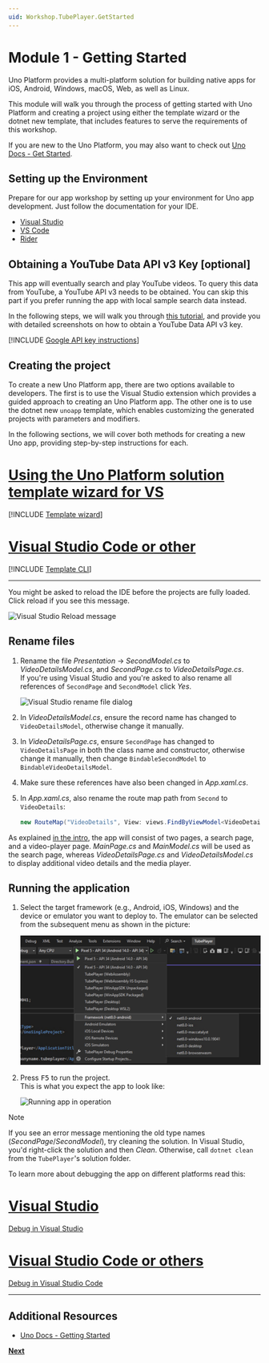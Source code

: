 ```yaml
---
uid: Workshop.TubePlayer.GetStarted
---
```


# Module 1 - Getting Started

Uno Platform provides a multi-platform solution for building native apps for iOS, Android, Windows, macOS, Web, as well as Linux.

This module will walk you through the process of getting started with Uno Platform and creating a project using either the template wizard or the dotnet new template, that includes features to serve the requirements of this workshop.

If you are new to the Uno Platform, you may also want to check out [Uno Docs - Get Started](xref:Uno.GetStarted).

## Setting up the Environment

Prepare for our app workshop by setting up your environment for Uno app development. Just follow the documentation for your IDE.

 - [Visual Studio](xref:Uno.GetStarted.vs2022)
 - [VS Code](xref:Uno.GetStarted.vscode)
 - [Rider](xref:Uno.GetStarted.Rider)

## Obtaining a YouTube Data API v3 Key [optional]

This app will eventually search and play YouTube videos. To query this data from YouTube, a YouTube API v3 needs to be obtained. You can skip this part if you prefer running the app with local sample search data instead.

In the following steps, we will walk you through [this tutorial](https://developers.google.com/youtube/v3/getting-started), and provide you with detailed screenshots on how to obtain a YouTube Data API v3 key.

[!INCLUDE [Google API key instructions](google-api-key.md)]

## Creating the project

To create a new Uno Platform app, there are two options available to developers. The first is to use the Visual Studio extension which provides a guided approach to creating an Uno Platform app.
The other one is to use the dotnet new `unoapp` template, which enables customizing the generated projects with parameters and modifiers.

In the following sections, we will cover both methods for creating a new Uno app, providing step-by-step instructions for each.

# [Using the Uno Platform solution template wizard for VS](#tab/vs)

[!INCLUDE [Template wizard](templates-wizard.md)]

# [Visual Studio Code or other](#tab/vscode)

[!INCLUDE [Template CLI](templates-cli.md)]

---

You might be asked to reload the IDE before the projects are fully loaded. Click reload if you see this message.

![Visual Studio Reload message](vs-reload-message.jpg)  

## Rename files

1. Rename the file *Presentation* → *SecondModel.cs* to *VideoDetailsModel.cs*, and *SecondPage.cs* to *VideoDetailsPage.cs*.  
    If you're using Visual Studio and you're asked to also rename all references of `SecondPage` and `SecondModel` click *Yes*.

    ![Visual Studio rename file dialog](rename-file-dialog.jpg)

1. In *VideoDetailsModel.cs*, ensure the record name has changed to `VideoDetailsModel`, otherwise change it manually.

1. In *VideoDetailsPage.cs*, ensure `SecondPage` has changed to `VideoDetailsPage` in both the class name and constructor, otherwise change it manually, then change `BindableSecondModel` to `BindableVideoDetailsModel`.

1. Make sure these references have also been changed in *App.xaml.cs*.

1. In *App.xaml.cs*, also rename the route map path from `Second` to `VideoDetails`:

    ```c#
    new RouteMap("VideoDetails", View: views.FindByViewModel<VideoDetailsModel>()),
    ```

As explained [in the intro](xref:Workshop.TubePlayer.Overview#tube-player-workshop), the app will consist of two pages, a search page, and a video-player page. *MainPage.cs* and *MainModel.cs* will be used as the search page, whereas *VideoDetailsPage.cs* and *VideoDetailsModel.cs* to display additional video details and the media player.

## Running the application

1. Select the target framework (e.g., Android, iOS, Windows) and the device or emulator you want to deploy to. The emulator can be selected from the subsequent menu as shown in the picture:

    ![Visual Studio - Startup projects dropdown](set-startup-project.png)

1. Press <kbd>F5</kbd> to run the project.  
  This is what you expect the app to look like:

    ![Running app in operation](ui-output.gif)

> [!NOTE]  
> If you see an error message mentioning the old type names (*SecondPage*/*SecondModel*), try cleaning the solution. In Visual Studio, you'd right-click the solution and then *Clean*. Otherwise, call `dotnet clean` from the `TubePlayer`'s solution folder.

To learn more about debugging the app on different platforms read this:

# [Visual Studio](#tab/vs)

[Debug in Visual Studio](xref:Uno.GetStarted.vs2022#create-an-application)

# [Visual Studio Code or others](#tab/vscode)

[Debug in Visual Studio Code](xref:Uno.GetStarted.vscode#run-and-debug-application)

---

## Additional Resources

- [Uno Docs - Getting Started](xref:Uno.GetStarted)

**[Next](xref:Workshop.TubePlayer.BasicLayout "Creating basic UI layout with C# Markup")**
